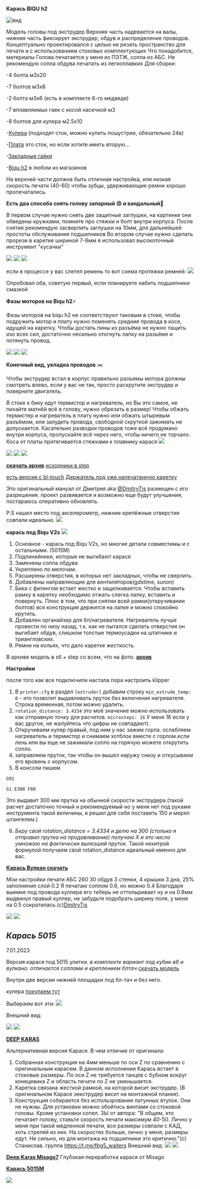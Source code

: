 **Карась BIQU h2**

 ![вид](front.jpg)

Модель головы под экструдер
Верхняя часть надевается на валы, нижняя часть фиксирует экструдер, обдув и распределение проводов.
Концептуально проектировался с целью не резать пространство для печати и с использованием стоковых комплектующих
Что понадобится, материалы
Голова печатается у меня из ПЭТЖ, сопла из АБС. Не рекомендую сопла обдува печатать из легкоплавких
Для сборки:

-4 болта м3х20

-7 болтов м3х8

-2 болта м3х6 (есть в комплекте 6-го медведя)

-7 вплавляемых гаек с косой насечкой м3 

-8 болтов для кулера м2.5х10

-[Кулера](https://alii.pub/6iebxh) (подходят сток, можно купить пошустрее, обязательно 24в)


-[Плата](https://alii.pub/6iec00) это сток, но если хотите иметь вторую...


-[Закладные гайки](https://alii.pub/6iec1k)

-[Biqu h2](https://alii.pub/6iec2j) в любом из магазинов

На верхней части должна быть отличная настройка, или низкая скорость печати (40-60) чтобы зубцы, удерживающие ремни хорошо пропечатались.

**Есть два способа снять голову
запарный 😣 и вандальный🤯**

В первом случае нужно снять две защитные заглушки, на картинке они обведены кружками, помните про стяжки и болт внутри корпуса. После снятия рекомендую засверлить заглушки на 10мм, для дальнейшей простоты обслуживания подшипников
Во втором случае нужно сделать прорези в каретке шириной 7-8мм я использовал высокоточный инструмент "кусачки"

![](1.jpg)
![](2.jpg)
![](3.jpg)

если в процессе у вас слетел ремень то вот схема протяжки ремней:
![](belts.jpg)

Опробовал оба, советую первый, если планируете набить подшипники смазкой

**Фазы моторов на Biqu h2**⚡️

Фазы моторов на biqu h2 не соответствуют таковым в стоке, чтобы подружить мотор и плату нужно поменять средние провода в косе, идущей на каретку.
Чтобы достать пины из разъёма не нужно тащить изо всех сил,  достаточно несильно отогнуть лапку на разъёме и потянуть провод.

![](cheme.jpg)
![](cheme2.jpg)
![](cheme3.jpg)

**Конечный вид, укладка проводов** ✂️

Чтобы экструдер встал в корпус правильно разъемы мотора должны смотреть влево, если у вас не так, просто раскрутите экструдер  и поверните двигатель.

В стоке к бику идут термистор и нагреватель, но Вы это самое, не пихайте матнёй всё в голову, нужно обрезать в размер!
Чтобы обжать термистер и нагреватель в плату нужно или обжать штыревым разъёмом, или залудить провода, свободной скруткой зажимать не допускается.
Касательно разводки проводов тоже всё продумано внутри корпуса, пропускайте всё через него, чтобы ничего не торчало.
Коса от платы притягивается стяжками к плавнику карася
![](cheme4.jpg)

![](itog1.jpg)
![](itog2.jpg)
![](itog3.jpg)


[**скачать архив**](karas.zip)           [исходники в step](Karas_stp.7z)

[есть версия с  bl-touch](Karas_niz_bltouch.stl)
[Держатель под уже напечатанную каретку](BLTouch_holder.stl)

Это оригинальный мануал от Дмитрия aka [@DmitryTis](https://t.me/DmitryTis) размещен с его разрешения. 
проект развивается и возможно еще будут улучшения, постараюсь оперативно обновлять.

P.S нашел место под акселерометр, нижние крепёжные отверстия совпали идеально.
![](adxl_mount.jpg)

**карась под Biqu V2s**
![](VS.jpg)
1. Основное - карась под Biqu V2s, но многие детали совместимы и с остальными. (5015M)
2. Подлинейники, которые не выгибают карася
3. Заменены сопла обдува
4. Укреплено по мелочам.
5. Расширены отверстия, в которых нет закладных, чтобы не сверлить.
6. Добавлены направляющие для вентиляторов(gdstime, sunon)
7. Бика с фитингом встает жестко и защелкивается. Чтобы вставить рамку в каретку необходимо отжать слегка лапку, вставить и повернуть. Плюс в том, что при снятии всей рамки(откручивании болтов) вся конструкция держится на лапке и можно спокойно крутить.
8. Добавлен органайзер для бл/нагревателя. Нагреватель лучше провести по низу назад, т.к. как не пытался сделать отверстия он выгибает обдув, слишком толстые термоусадки на штатнике и триангловских.
9. Ремни на кольях, что дало каретке жесткость.


В архиве модель в stl + step со всем, что на фото.
[**архив**](5015v2s.rar)


**Настройки**

после того как все подключили настала пора настроить klipper
1. В `printer.cfg` в раздел `[extruder]` добавим строку `min_extrude_temp: 0`  - это позволит выдавливать пруток без включения нагревателя. Строка временная, потом можно удалить.
2. `rotation_distance: 3.4334` это моё значение можно использовать как отправную точку для расчетов. `microsteps: 16` У меня 16  если у вас другое, не жалуйтесь что цифры не совпадают).
3. Откручиваем кулер правый, под ним у нас зажим горла. ослабляем нагреватель и термистор  и снимаем хотблок вместе с горлом.если лень или вы еще не зажимали сопло на горячую можете открутить сопло.
4. заправляем пруток, так чтобы он вышел наружу снизу и откусываем его вровень с корпусом.
5. В консоли пишем 
```
G91

G1 E300 F60
```
Это выдавит 300 мм прутка на обычной скорости экструдера.(такой расчет достаточно точный и рекомендуемый но у меня нет под руками инструмента такой величины, я решил для себя поставить 150 и мерял штангелем.)

6. *Беру свой rotation_distance = 3.4334 и делю на 300 (столько я отправил прутка на продавливание) 
получаю Х и это число умножаю на фактически вылезший пруток.* Такой нехитрой формулой получаем свой rotation_distance идеальный именно для вас. 

[**Карась Вулкан скачать**](volcano.zip)

Мои настройки печати АБС 260 30 обдув
3 стенки, 4 крышки 3 дна, 25% заполнения слой 0.2
Я печатаю соплом 0.6, но можно 0.4
Благодаря выемке под провода куллера его теберь не оттопыривает ну и на 0.8мм выдвинул правый куллер, не забудьте подобрать ширину поля, у меня на 0.5 сократилась.(c)[DmitryTis](https://t.me/DmitryTis)


![](volcano%20left.jpg)
![](volcano.jpg)

*<h2>**Карась 5015**</h2>* 7.01.2023

Версия карася под 5015 улитки. 
*в комплекте вариант под кубик в6 и вулкано. отличается соплами и креплением блтач*
[скачать модель](5015.zip) 


Внутри две версии нижней площадки под бл-тач и без него.

кулера [покупаем тут](https://alii.pub/6jb3cy)

Выбираем вот эти:
![](cooler.jpg)

Внешний вид:

![](21.jpg)
![](22.jpg)

[**DEEP KARAS**](Deep__Karas.zip)

Альтернативная версия Карася. В чем отличие от оригинала:

1. Собранная конструкция на 4мм меньше по оси Z по сравнению с оригинальным карасем. В данном исполнении Карась встает в стоковые размеры. По оси Z не требуется танцев с бубном вокруг конецевика Z и область печати по Z не уменьшается.
2. Каретка связана жесткой рамкой, на которой висит экструдер. (В оригинальном Карасе эекструдер висит на монтажной планке).
3. Конструкция собирается без использрования латунных втулок. Они не нужны. Для установки можно обойтись винтами со стоковой головы. Кроме установки сопел.
   ЗЫ от автора: "В общем, кто печатает голову, ставьте скорость печати максимум 40-50. Лично у меня при такой медленной печати, все размеры совпали с КАД, хоть стреляй из них. На скоростях больше, лично у меня, размеры едут. Не сильно, но для монтажа на подшипники это критично."(с) Станислав. группа https://t.me/fbg5_waiters
   Внешний вид:
   ![](Deep__Karas.jpg)
   ![](Deep__Karas2.jpg)

[**Deep Karas Misago7**](https://github.com/Ryoko/DeepKarasR) Глубокая переработка карася от Misago

[**Карась 5015М**](https://github.com/Ryoko/Karas5015M)

![](5015m.jpg)